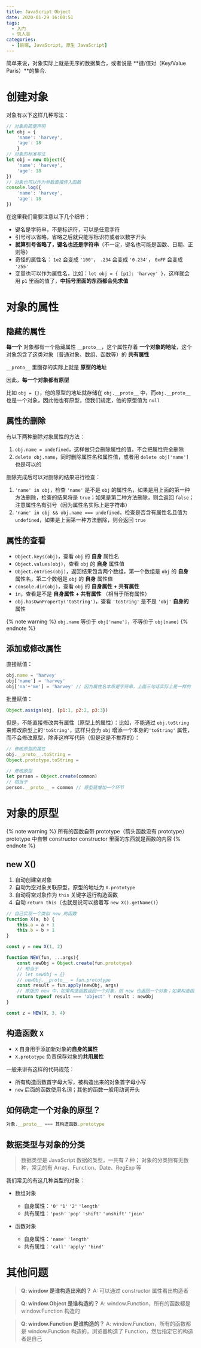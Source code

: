 ```yaml
---
title: JavaScript Object
date: 2020-01-29 16:00:51
tags:
  - 入门
  - 饥人谷
categories:
  - [前端, JavaScript, 原生 JavaScript]
---
```


简单来说，对象实际上就是无序的数据集合，或者说是 **键/值对（Key/Value Paris）**的集合.

<!-- more -->

# 创建对象

对象有以下这样几种写法：

```js
// 对象的简便声明
let obj = {
    'name': 'harvey',
    'age': 18
    }
// 对象的标准写法
let obj = new Object({
    'name': 'harvey',
    'age': 18
})
// 对象也可以作为参数直接传入函数
console.log({
    'name': 'harvey',
    'age': 18
})
```

在这里我们需要注意以下几个细节：

- 键名是字符串，不是标识符，可以是任意字符
- 引号可以省略，省略之后就只能写标识符或者以数字开头
- **就算引号省略了，键名也还是字符串**（不一定，键名也可能是函数、日期、正则等）
- 奇怪的属性名： `1e2` 会变成 `'100'`， `.234` 会变成 `'0.234'`， `0xFF` 会变成 `'255'`
- 变量也可以作为属性名，比如：`let obj = { [p1]: 'harvey' }`，这样就会用 `p1` 里面的值了，**中括号里面的东西都会先求值**

# 对象的属性

## 隐藏的属性

**每一个** 对象都有一个隐藏属性 `__proto__`，这个属性存着 **一个对象的地址**，这个对象包含了这类对象（普通对象、数组、函数等）的 **共有属性**

`__proto__` 里面存的实际上就是 **原型的地址**

因此，**每一个对象都有原型**

比如 `obj = {}`，他的原型的地址就存储在 `obj.__proto__` 中，而`obj.__proto__` 也是一个对象，因此他也有原型，但我们规定，他的原型值为 `null`

## 属性的删除

有以下两种删除对象属性的方法：

1. `obj.name = undefined`，这样做只会删除属性的值，不会把属性完全删除
2. `delete obj.name`，同时删除属性名和属性值，或者用 `delete obj['name']` 也是可以的

删除完成后可以对删除的结果进行检查：

1. `'name' in obj`，检查 `'name'` 是不是 `obj` 的属性名，如果是用上面的第一种方法删除，检查的结果将是 `true`；如果是第二种方法删除，则会返回 `false`；注意属性名有引号（因为属性名实际上是字符串）
2. `'name' in obj && obj.name === undefined`，检查是否含有属性名且值为 `undefined`，如果是上面第一种方法删除，则会返回 `true`

## 属性的查看

- `Object.keys(obj)`，查看 `obj` 的 **自身** 属性名
- `Object.values(obj)`，查看 `obj` 的  **自身** 属性值
- `Object.entries(obj)`，返回结果包含两个数组，第一个数组是 `obj` 的 **自身** 属性名，第二个数组是 `obj` 的 **自身** 属性值
- `console.dir(obj)`，查看 `obj` 的 **自身属性 + 共有属性**
- `in`，查看是不是 **自身属性 + 共有属性** （相当于所有属性）
- `obj.hasOwnProperty('toString')`，查看 `'toString'` 是不是 `'obj'` **自身的** 属性

{% note warning %}
`obj.name` 等价于 `obj['name']`，不等价于 `obj[name]`
{% endnote %}

## 添加或修改属性

直接赋值：

```javascript
obj.name = 'harvey'
obj['name'] = 'harvey'
obj['na'+'me'] = 'harvey' // 因为属性名本质是字符串，上面三句话实际上是一样的
```

批量赋值：

```javascript
Object.assign(obj, {p1:1, p2:2, p3:3})
```

但是，不能直接修改共有属性（原型上的属性）：比如，不能通过 `obj.toString` 来修改原型上的`'toString'`，这样只会为 `obj` 增添一个本身的`'toString'` 属性，而不会修改原型，除非这样写代码（但是这是不推荐的）：

```js
// 修改原型的属性
obj.__proto__.toString =
Object.prototype.toString =

// 修改原型
let person = Object.create(common)
// 相当于
person.__proto__ = common // 原型链增加一个环节
```

# 对象的原型

{% note warning %}
所有的函数自带 prototype（箭头函数没有 prototype）
prototype 中自带 constructor
constructor 里面的东西就是函数的内容
{% endnote %}

## new X()

1. 自动创建空对象
2. 自动为空对象关联原型，原型的地址为 `X.prototype`
3. 自动将空对象作为 `this` 关键字运行构造函数
4. 自动 `return this`（也就是说可以接着写 `new X().getName()`）

```js
// 自己实现一个类似 new 的函数
function X(a, b) {
    this.a = a + 1
    this.b = b + 1
}

const y = new X(1, 2)

function NEW(fun, ...args){
    const newObj = Object.create(fun.prototype)
    // 相当于
    // let newObj = {}
    // newObj.__proto__ = fun.prototype
    const result = fun.apply(newObj, args)
    // 原版的 new 中，如果构造函数返回一个对象，则 new 也返回一个对象；如果构造函数返回一个简单类型，则 new 返回刚刚创建的新对象
    return typeof result === 'object' ? result : newObj
}

const z = NEW(X, 3, 4)
```

## 构造函数 `X`

- `X` 自身用于添加新对象的**自身的属性**
- `X.prototype` 负责保存对象的**共用属性**

一般来讲有这样的代码规范：

- 所有构造函数首字母大写，被构造出来的对象首字母小写
- `new` 后面的函数使用名词；其他的函数一般用动词开头

## 如何确定一个对象的原型？

```js
对象.__proto__ === 其构造函数.prototype
```

## 数据类型与对象的分类

>  数据类型是 JavaScript 数据的类型，一共有 7 种；
>  对象的分类则有无数种，常见的有 Array、Function、Date、RegExp 等

我们常见的有这几种类型的对象：

- 数组对象
  - 自身属性：`'0'` `'1'` `'2'` `'length'`
  - 共有属性：`'push'` `'pop'` `'shift'` `'unshift'` `'join'`

- 函数对象
  - 自身属性：`'name'` `'length'`
  - 共有属性：`'call'` `'apply'` `'bind'`
  
# 其他问题

> **Q: window 是谁构造出来的？**
> A: 可以通过 constructor 属性看出构造者

> **Q: window.Object 是谁构造的？**
> A: window.Function，所有的函数都是 window.Function 构造的

> **Q: window.Function 是谁构造的？**
> A: window.Function，所有的函数都是 window.Function 构造的，浏览器构造了 Function，然后指定它的构造者是自己